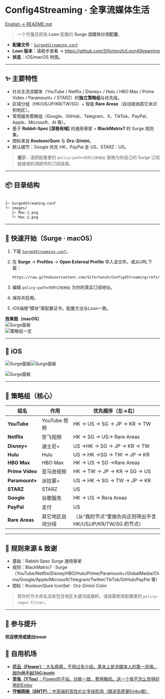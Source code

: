 # Config4Streaming · 全享流媒体生活

[English → README.md](./README.md)

>一个尽量还原我 **Loon** 配置的 **Surge 流媒体分流配置**。

- **配置文件**：[`Surge4Streaming.conf`](./Surge4Streaming.conf)  
- **Loon 版本**：请稳步查看 → https://github.com/Sifortonzh/Loon4Streaming  
- **状态**：iOS/macOS 附图。

---

## ✨ 主要特性

- 针对主流流媒体（YouTube / Netflix / Disney+ / Hulu / HBO Max / Prime Video / Paramount+ / STARZ）的**独立策略组**与优先级。
- 区域分组（HK/US/JP/KR/TW/SG）+ 智能 **Rare Areas**（自动收纳其它未识别地区）。
- 常用服务策略组（Google、GitHub、Telegram、X、TikTok、PayPal、Apple、Microsoft、AI 等）。
- 基于 **Rabbit‑Spec [深巷有喵]** 的通用骨架 + **BlackMatrix7** 的 Surge 规则集。
- 图标来自 **Koolson/Qure** 与 **Orz‑3/mini**。
- 默认细节：Google 优先 HK、PayPal 走 US、STARZ：US。

> **提示**：请把配置里的 `policy-path=你的订阅地址` 替换为你自己的 Surge 订阅链接或机场提供的订阅链接。

---


## 📦 目录结构

```bash
.
├─ Surge4Streaming.conf
└─ images/
   ├─ Mac-1.png
   └─ Mac-2.png
```

---

## 🧭 快速开始（Surge · macOS）

1. 下载 [`Surge4Streaming.conf`](./Surge4Streaming.conf)。  
2. 在 **Surge** → **Profiles** → **Open External Profile** 导入该文件。或从URL下载：

   ```bash
   https://raw.githubusercontent.com/Sifortonzh/Config4Streaming/refs/heads/main/Surge4Streaming.conf
   ```
3. 编辑 `policy-path=你的订阅地址` 为你的真实订阅地址。  
4. 保存并启用。
5. iOS端用“模块”需配置证书，配置方法与Loon一致。

**效果图（macOS）**  
![Surge面板](./images/Mac-1.png)  
![策略组一览](./images/Mac-2.png)

---

## 📱 iOS

![Surge面板](./images/iOS-1.png)![Surge面板](./images/iOS-2.png)

![Surge面板](./images/iOS-3.png)

---

## 🧩 策略组（核心）

| 组名 | 作用 | 优先顺序（左→右） |
|---|---|---|
| **YouTube** | YouTube 视频 | HK → US → SG → JP → KR → TW |
| **Netflix** | 奈飞视频 | HK  → SG → US→ Rare Areas |
| **Disney+** | 迪士尼+ | US →HK → SG → JP → KR → TW |
| **Hulu** | Hulu | US → HK →SG →  TW → JP → KR |
| **HBO Max** | HBO Max | HK →  US → SG →Rare Areas |
| **Prime Video** | 亚马逊视频 | HK → TW → JP → KR → SG → US |
| **Paramount+** | 派拉蒙+ | US → HK → SG → TW → JP → KR |
| **STARZ** | STARZ | US |
| **Google** | 谷歌服务 | HK → US → Rera Areas |
| **PayPal** | 支付 | US |
| **Rare Areas** | 其它地区自动分组 | （从“我的节点”里按负向正则筛出不含 HK/US/JP/KR/TW/SG 的节点） |

---

## 🧱 规则来源 & 致谢

- 基础：Rabbit‑Spec Surge 通用骨架  
- 规则：BlackMatrix7 · Surge（YouTube/Netflix/Disney/HBO/Hulu/Prime/Paramount+/GlobalMedia/China/Google/Apple/Microsoft/Telegram/Twitter/TikTok/GitHub/PayPal 等）  
- 图标：Koolson/Qure IconSet · Orz‑3/mini Color

> 若你的节点命名没有包含地区关键词或旗帜，请按需修改配置里的 `policy-regex-filter`。

---

## 🙌 参与提升

**欢迎使用或提出issue**

## 🛫 自用机场

- [**花云（Flower）**：大名鼎鼎，不用过多介绍。基本上是流媒体人的第一选择。~~因为用不起TAG,bushi~~](https://api-flowercloud.com/aff.php?aff=13383)
- [**歪兔（YToo）**：Flower的子站，功能一致，费用略低。送一个我不怎么觉得好用的Emby](https://y-too.com/aff.php?aff=7148)
- [**守候网络（SNTP）**：中高端的高性价比专线机场（赠送高质量Emby服）](https://d.xn--hwqp2zit2amna.net/auth/register?code=BcADJolY)

